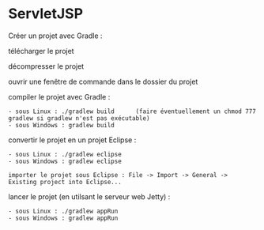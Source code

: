 # ServletJSP

Créer un projet avec Gradle :

télécharger le projet

décompresser le projet

ouvrir une fenêtre de commande dans le dossier du projet

compiler le projet avec Gradle :

	- sous Linux : ./gradlew build  	(faire éventuellement un chmod 777 gradlew si gradlew n'est pas exécutable)
	- sous Windows : gradlew build
	
convertir le projet en un projet Eclipse : 

	- sous Linux : ./gradlew eclipse
	- sous Windows : gradlew eclipse

	importer le projet sous Eclipse : File -> Import -> General -> Existing project into Eclipse...

lancer le projet (en utilsant le serveur web Jetty) :

	- sous Linux : ./gradlew appRun
	- sous Windows : gradlew appRun

